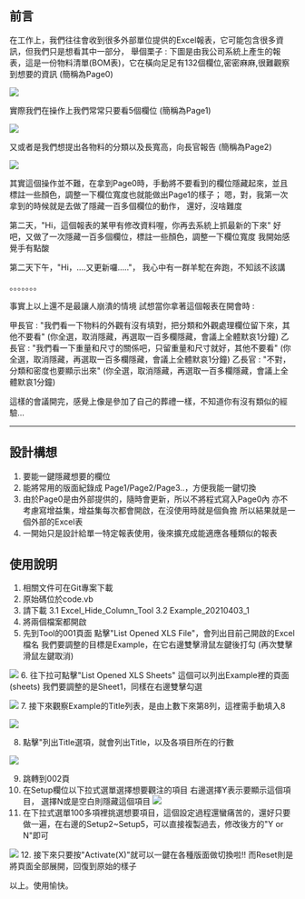 ## 前言

在工作上，我們往往會收到很多外部單位提供的Excel報表，它可能包含很多資訊，但我們只是想看其中一部分，
舉個栗子 : 下圖是由我公司系統上產生的報表，這是一份物料清單(BOM表)，它在橫向足足有132個欄位,密密麻麻,很難觀察到想要的資訊
(簡稱為Page0)
<!-- ![](20210403_Excel_HideColumnTool/2021-04-03-11-40-03.png) -->
![](https://picbase0.robin0968.workers.dev/0:/GitBlog/20210403_Excel_HideColumnTool/2021-04-03-11-40-03.png)

實際我們在操作上我們常常只要看5個欄位
(簡稱為Page1)
<!-- ![](20210403_Excel_HideColumnTool/2021-04-03-11-37-33.png) -->
![](https://picbase0.robin0968.workers.dev/0:/GitBlog/20210403_Excel_HideColumnTool/2021-04-03-11-37-33.png)

又或者是我們想提出各物料的分類以及長寬高，向長官報告
(簡稱為Page2)
<!-- ![](20210403_Excel_HideColumnTool/2021-04-03-14-10-48.png) -->
![](https://picbase0.robin0968.workers.dev/0:/GitBlog/20210403_Excel_HideColumnTool/2021-04-03-14-10-48.png)

其實這個操作並不難，在拿到Page0時，手動將不要看到的欄位隱藏起來，並且標註一些顏色，調整一下欄位寬度也就能做出Page1的樣子；
嗯，對，我第一次拿到的時候就是去做了隱藏一百多個欄位的動作，
還好，沒啥難度

第二天，"Hi，這個報表的某甲有修改資料喔，你再去系統上抓最新的下來"
好吧，又做了一次隱藏一百多個欄位，標註一些顏色，調整一下欄位寬度
我開始感覺手有點酸

第二天下午，"Hi，....又更新囉....."，
我心中有一群羊駝在奔跑，不知該不該講

。。。。。。。

事實上以上還不是最讓人崩潰的情境
試想當你拿著這個報表在開會時 :

甲長官 : "我們看一下物料的外觀有沒有填對，把分類和外觀處理欄位留下來，其他不要看"
(你全選，取消隱藏，再選取一百多欄隱藏，會議上全體默哀1分鐘)
乙長官 : "我們看一下重量和尺寸的關係吧，只留重量和尺寸就好，其他不要看" 
(你全選，取消隱藏，再選取一百多欄隱藏，會議上全體默哀1分鐘)
乙長官 : "不對，分類和密度也要顯示出來"
(你全選，取消隱藏，再選取一百多欄隱藏，會議上全體默哀1分鐘)

這樣的會議開完，感覺上像是參加了自己的葬禮一樣，不知道你有沒有類似的經驗...

--- 

## 設計構想

1. 要能一鍵隱藏想要的欄位
2. 能將常用的版面紀錄成 Page1/Page2/Page3..，方便我能一鍵切換
3. 由於Page0是由外部提供的，隨時會更新，所以不將程式寫入Page0內
   亦不考慮寫增益集，增益集每次都會開啟，在沒使用時就是個負擔
   所以結果就是一個外部的Excel表
4. 一開始只是設計給單一特定報表使用，後來擴充成能適應各種類似的報表

## 使用說明

1. 相關文件可在Git專案下載
2. 原始碼位於code.vb
3. 請下載
    3.1 Excel_Hide_Column_Tool
    3.2 Example_20210403_1
4. 將兩個檔案都開啟
5. 先到Tool的001頁面
點擊"List Opened XLS File"，會列出目前己開啟的Excel檔名
我們要調整的目標是Example，在它右邊雙擊滑鼠左鍵後打勾
(再次雙擊滑鼠左鍵取消)
<!-- ![](20210403_Excel_HideColumnTool/2021-04-03-14-42-49.png) -->
![](https://picbase0.robin0968.workers.dev/0:/GitBlog/20210403_Excel_HideColumnTool/2021-04-03-14-42-49.png)
6. 往下拉可點擊"List Opened XLS Sheets"
    這個可以列出Example裡的頁面(sheets)
    我們要調整的是Sheet1，同樣在右邊雙擊勾選
<!-- ![](20210403_Excel_HideColumnTool/2021-04-03-14-46-57.png) -->
![](https://picbase0.robin0968.workers.dev/0:/GitBlog/20210403_Excel_HideColumnTool/2021-04-03-14-46-57.png)
7. 接下來觀察Example的Title列表，是由上數下來第8列，這裡需手動填入8
<!-- ![](20210403_Excel_HideColumnTool/2021-04-03-15-21-35.png) -->
![](https://picbase0.robin0968.workers.dev/0:/GitBlog/20210403_Excel_HideColumnTool/2021-04-03-15-21-35.png)

8. 點擊"列出Title選項，就會列出Title，以及各項目所在的行數
<!-- ![](20210403_Excel_HideColumnTool/2021-04-03-15-22-38.png) -->
![](https://picbase0.robin0968.workers.dev/0:/GitBlog/20210403_Excel_HideColumnTool/2021-04-03-15-22-38.png)

9. 跳轉到002頁
10. 在Setup欄位以下拉式選單選擇想要觀注的項目
    右邊選擇Y表示要顯示這個項目，
    選擇N或是空白則隱藏這個項目
    <!-- ![](20210403_Excel_HideColumnTool/2021-04-03-15-32-21.png) -->
    ![](https://picbase0.robin0968.workers.dev/0:/GitBlog/20210403_Excel_HideColumnTool/2021-04-03-15-32-21.png)
11. 在下拉式選單100多項裡挑選想要項目，這個設定過程還蠻痛苦的，還好只要做一遍，在右邊的Setup2~Setup5，可以直接複製過去，修改後方的"Y or N"即可
<!-- ![](20210403_Excel_HideColumnTool/2021-04-03-15-39-41.png) -->
![](https://picbase0.robin0968.workers.dev/0:/GitBlog/20210403_Excel_HideColumnTool/2021-04-03-15-39-41.png)
12. 接下來只要按"Activate(X)"就可以一鍵在各種版面做切換啦!!
    而Reset則是將頁面全部展開，回復到原始的樣子

以上。使用愉快。
